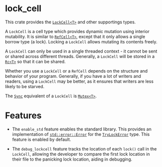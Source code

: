 # lock_cell

This crate provides the [`LockCell<T>`] and other supportings types.

A `LockCell` is a cell type which provides dynamic mutation using interior
mutability. It is similar to [`RefCell<T>`], except that it only allows
a single borrow type (a lock). Locking a `LockCell` allows mutating its
contents freely.

A `LockCell` can only be used in a single threaded context - it cannot be sent or
shared across different threads. Generally, a `LockCell` will be stored in a [`Rc<T>`]
so that it can be shared.

Whether you use a `LockCell` or a `RefCell` depends on the structure and behavior of
your program. Generally, if you have a lot of writers and readers, using a `LockCell`
may be better, as it ensures that writers are less likely to be starved.

The [`Sync`] equivalent of a `LockCell` is [`Mutex<T>`].

# Features

* The `enable_std` feature enables the standard library. This provides an implementation of
  [`std::error::Error`] for the [`TryLockError`] type. This feature is enabled by default.

* The `debug_lockcell` feature tracks the location of each `lock()` call in the `LockCell`,
  allowing the developer to compare the first lock location in their file to the panicking
  lock location, aiding in debugging.

[`LockCell<T>`]: https://docs.rs/lock_cell/latest/lock_cell/struct.LockCell.html
[`RefCell<T>`]: http://doc.rust-lang.org/std/cell/struct.RefCell.html
[`Rc<T>`]: https://doc.rust-lang.org/std/rc/struct.Rc.html
[`Mutex<T>`]: http://doc.rust-lang.org/std/sync/struct.Mutex.html
[`Sync`]: https://doc.rust-lang.org/std/marker/trait.Sync.html
[`std::error::Error`]: https://doc.rust-lang.org/std/error/trait.Error.html
[`TryLockError`]: https://docs.rs/lock_cell/latest/lock_cell/struct.TryLockError.html
